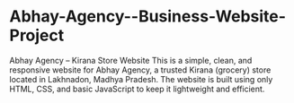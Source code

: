 # Abhay-Agency--Business-Website-Project
Abhay Agency – Kirana Store Website This is a simple, clean, and responsive website for Abhay Agency, a trusted Kirana (grocery) store located in Lakhnadon, Madhya Pradesh. The website is built using only HTML, CSS, and basic JavaScript to keep it lightweight and efficient. 
